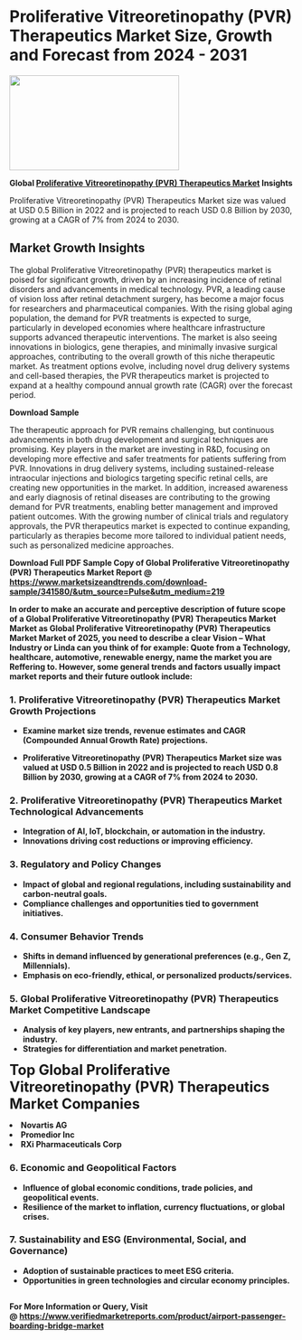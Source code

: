 <H1>Proliferative Vitreoretinopathy (PVR) Therapeutics Market Size, Growth and Forecast from 2024 - 2031</H1><img class="aligncenter size-medium wp-image-584254" src="https://thirdeyenews.in/wp-content/uploads/2024/09/Global-Market-Research-300x168.jpeg" alt="" width="300" height="168" /><p><strong>Global&nbsp;<a href="https://www.marketsizeandtrends.com/download-sample/341580/&amp;utm_source=Pulse&amp;utm_medium=219">Proliferative Vitreoretinopathy (PVR) Therapeutics Market</a> Insights</strong></p><p>Proliferative Vitreoretinopathy (PVR) Therapeutics Market size was valued at USD 0.5 Billion in 2022 and is projected to reach USD 0.8 Billion by 2030, growing at a CAGR of 7% from 2024 to 2030.</p><p><h2>Market Growth Insights</h2> <p>The global Proliferative Vitreoretinopathy (PVR) therapeutics market is poised for significant growth, driven by an increasing incidence of retinal disorders and advancements in medical technology. PVR, a leading cause of vision loss after retinal detachment surgery, has become a major focus for researchers and pharmaceutical companies. With the rising global aging population, the demand for PVR treatments is expected to surge, particularly in developed economies where healthcare infrastructure supports advanced therapeutic interventions. The market is also seeing innovations in biologics, gene therapies, and minimally invasive surgical approaches, contributing to the overall growth of this niche therapeutic market. As treatment options evolve, including novel drug delivery systems and cell-based therapies, the PVR therapeutics market is projected to expand at a healthy compound annual growth rate (CAGR) over the forecast period.</p> <p><strong>Download Sample</strong></p> <p>The therapeutic approach for PVR remains challenging, but continuous advancements in both drug development and surgical techniques are promising. Key players in the market are investing in R&D, focusing on developing more effective and safer treatments for patients suffering from PVR. Innovations in drug delivery systems, including sustained-release intraocular injections and biologics targeting specific retinal cells, are creating new opportunities in the market. In addition, increased awareness and early diagnosis of retinal diseases are contributing to the growing demand for PVR treatments, enabling better management and improved patient outcomes. With the growing number of clinical trials and regulatory approvals, the PVR therapeutics market is expected to continue expanding, particularly as therapies become more tailored to individual patient needs, such as personalized medicine approaches. <p><strong></p><p><span class=""><strong>Download Full PDF Sample Copy of Global Proliferative Vitreoretinopathy (PVR) Therapeutics Market Report</strong> @ <a href="https://www.marketsizeandtrends.com/download-sample/341580/&amp;utm_source=Pulse&amp;utm_medium=219" target="_blank">https://www.marketsizeandtrends.com/download-sample/341580/&amp;utm_source=Pulse&amp;utm_medium=219</a></span></p><p>In order to make an accurate and perceptive description of future scope of a Global&nbsp;Proliferative Vitreoretinopathy (PVR) Therapeutics Market Market as Global&nbsp;Proliferative Vitreoretinopathy (PVR) Therapeutics Market Market of 2025, you need to describe a clear Vision &ndash; What Industry or Linda can you think of for example: Quote from a Technology, healthcare, automotive, renewable energy, name the market you are Reffering to. However, some general trends and factors usually impact market reports and their future outlook include:</p><h3>1.&nbsp;<strong>Proliferative Vitreoretinopathy (PVR) Therapeutics Market Growth Projections</strong></h3><ul><li>Examine market size trends, revenue estimates and CAGR (Compounded Annual Growth Rate) projections.</li><li><p>Proliferative Vitreoretinopathy (PVR) Therapeutics Market size was valued at USD 0.5 Billion in 2022 and is projected to reach USD 0.8 Billion by 2030, growing at a CAGR of 7% from 2024 to 2030.</p></li></ul><h3>2.&nbsp;<strong>Proliferative Vitreoretinopathy (PVR) Therapeutics Market Technological Advancements</strong></h3><ul><li>Integration of AI, IoT, blockchain, or automation in the industry.</li><li>Innovations driving cost reductions or improving efficiency.</li></ul><h3>3.&nbsp;<strong>Regulatory and Policy Changes</strong></h3><ul><li>Impact of global and regional regulations, including sustainability and carbon-neutral goals.</li><li>Compliance challenges and opportunities tied to government initiatives.</li></ul><h3>4.&nbsp;<strong>Consumer Behavior Trends</strong></h3><ul><li>Shifts in demand influenced by generational preferences (e.g., Gen Z, Millennials).</li><li>Emphasis on eco-friendly, ethical, or personalized products/services.</li></ul><h3>5.&nbsp;<strong>Global Proliferative Vitreoretinopathy (PVR) Therapeutics Market Competitive Landscape</strong></h3><ul><li>Analysis of key players, new entrants, and partnerships shaping the industry.</li><li>Strategies for differentiation and market penetration.</li></ul><p data-pm-slice="1 1 []"><span style="color: inherit; font-family: inherit; font-size: 25px;">Top Global Proliferative Vitreoretinopathy (PVR) Therapeutics Market Companies</span></p><div class="" data-test-id=""><p><li>Novartis AG</li><li> Promedior Inc</li><li> RXi Pharmaceuticals Corp</li></p></div><h3>6.&nbsp;<strong>Economic and Geopolitical Factors</strong></h3><ul><li>Influence of global economic conditions, trade policies, and geopolitical events.</li><li>Resilience of the market to inflation, currency fluctuations, or global crises.</li></ul><h3>7.&nbsp;<strong>Sustainability and ESG (Environmental, Social, and Governance)</strong></h3><ul><li>Adoption of sustainable practices to meet ESG criteria.</li><li>Opportunities in green technologies and circular economy principles.</li></ul><h2><strong style="font-size: 14px;">For More Information or Query, Visit @&nbsp;</strong><a style="background-color: #ffffff; font-size: 14px;" href="https://www.marketsizeandtrends.com/report/proliferative-vitreoretinopathy-pvr-therapeutics-market/" target="_blank">https://www.verifiedmarketreports.com/product/airport-passenger-boarding-bridge-market</a></h2>
